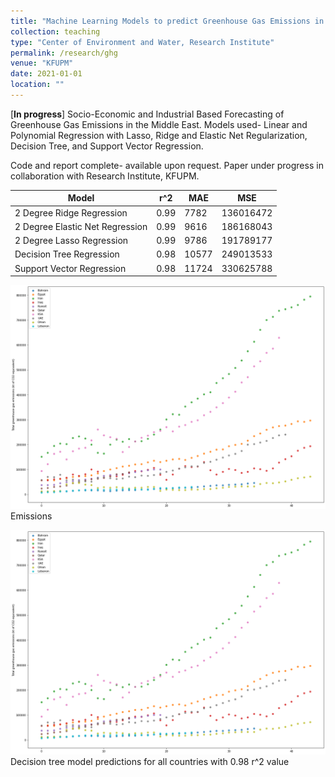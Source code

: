 ```yaml
---
title: "Machine Learning Models to predict Greenhouse Gas Emissions in the Middle East using Industrial and Demographic Data "
collection: teaching
type: "Center of Environment and Water, Research Institute"
permalink: /research/ghg
venue: "KFUPM"
date: 2021-01-01
location: ""
---
```


[**In progress**] Socio-Economic and Industrial Based Forecasting of Greenhouse Gas Emissions in the Middle East. Models used- Linear and Polynomial Regression with Lasso, Ridge and Elastic Net Regularization, Decision Tree, and Support Vector Regression. 

Code and report complete- available upon request. Paper under progress in collaboration with Research Institute, KFUPM. 

Model  | r^2 | MAE  | MSE
-----|-------|--------|-----|
2 Degree Ridge Regression      | 0.99 | 7782| 136016472  
2 Degree Elastic Net Regression      | 0.99      | 9616 | 186168043  
2 Degree Lasso Regression      | 0.99 | 9786|191789177 
Decision Tree Regression      | 0.98      | 10577|249013533 
Support Vector Regression      | 0.98      | 11724|330625788 

![Emissions](/images/ghg.png)
Emissions

![DT](/images/ghg.png)
Decision tree model predictions for all countries with 0.98 r^2 value

